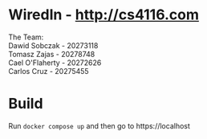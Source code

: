 # WiredIn - http://cs4116.com

The Team:  
Dawid Sobczak - 20273118  
Tomasz Zajas - 20278748  
Cael O'Flaherty - 20272626  
Carlos Cruz - 20275455

# Build

Run `docker compose up` and then go to https://localhost
